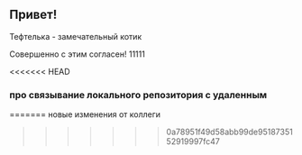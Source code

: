 ## Привет! 

Тефтелька - замечательный котик

Совершенно с этим согласен!
11111

<<<<<<< HEAD
### про связывание локального репозитория с удаленным

=======
новые изменения от коллеги
>>>>>>> 0a78951f49d58abb99de9518735152919997fc47
